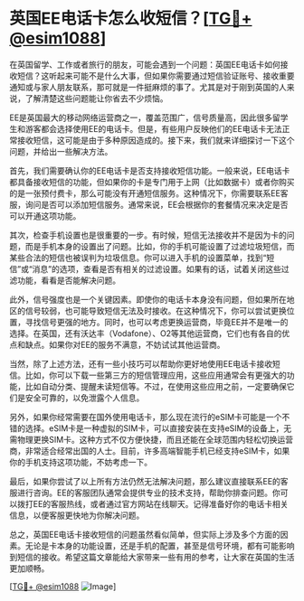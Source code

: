 # 英国EE电话卡怎么收短信？[[TG💪+ @esim1088](https://t.me/s/esim1088)]

在英国留学、工作或者旅行的朋友，可能会遇到一个问题：英国EE电话卡如何接收短信？这听起来可能不是什么大事，但如果你需要通过短信验证账号、接收重要通知或与家人朋友联系，那可就是一件挺麻烦的事了。尤其是对于刚到英国的人来说，了解清楚这些问题能让你省去不少烦恼。

EE是英国最大的移动网络运营商之一，覆盖范围广，信号质量高，因此很多留学生和游客都会选择使用EE的电话卡。但是，有些用户反映他们的EE电话卡无法正常接收短信，这可能是由于多种原因造成的。接下来，我们就来详细探讨一下这个问题，并给出一些解决方法。

首先，我们需要确认你的EE电话卡是否支持接收短信功能。一般来说，EE电话卡都具备接收短信的功能，但如果你的卡是专门用于上网（比如数据卡）或者你购买的是一张预付费卡，那么可能没有开通短信服务。这种情况下，你需要联系EE客服，询问是否可以添加短信服务。通常来说，EE会根据你的套餐情况来决定是否可以开通这项功能。

其次，检查手机设置也是很重要的一步。有时候，短信无法接收并不是因为卡的问题，而是手机本身的设置出了问题。比如，你的手机可能设置了过滤垃圾短信，而某些合法的短信也被误判为垃圾信息。你可以进入手机的设置菜单，找到“短信”或“消息”的选项，查看是否有相关的过滤设置。如果有的话，试着关闭这些过滤功能，看看是否能解决问题。

此外，信号强度也是一个关键因素。即使你的电话卡本身没有问题，但如果所在地区的信号较弱，也可能导致短信无法及时接收。在这种情况下，你可以尝试更换位置，寻找信号更强的地方。同时，也可以考虑更换运营商，毕竟EE并不是唯一的选择。在英国，还有沃达丰（Vodafone）、O2等其他运营商，它们也有各自的优点和缺点。如果你对EE的服务不满意，不妨试试其他运营商。

当然，除了上述方法，还有一些小技巧可以帮助你更好地使用EE电话卡接收短信。比如，你可以下载一些第三方的短信管理应用，这些应用通常会有更强大的功能，比如自动分类、提醒未读短信等。不过，在使用这些应用之前，一定要确保它们是安全可靠的，以免泄露个人信息。

另外，如果你经常需要在国外使用电话卡，那么现在流行的eSIM卡可能是一个不错的选择。eSIM卡是一种虚拟的SIM卡，可以直接安装在支持eSIM的设备上，无需物理更换SIM卡。这种方式不仅方便快捷，而且还能在全球范围内轻松切换运营商，非常适合经常出国的人士。目前，许多高端智能手机已经支持eSIM卡，如果你的手机支持这项功能，不妨考虑一下。

最后，如果你尝试了以上所有方法仍然无法解决问题，那么建议直接联系EE的客服进行咨询。EE的客服团队通常会提供专业的技术支持，帮助你排查问题。你可以拨打EE的客服热线，或者通过官方网站在线聊天。记得准备好你的电话卡相关信息，以便客服更快地为你解决问题。

总之，英国EE电话卡接收短信的问题虽然看似简单，但实际上涉及多个方面的因素。无论是卡本身的功能设置，还是手机的配置，甚至是信号环境，都有可能影响到短信的接收。希望这篇文章能给大家带来一些有用的参考，让大家在英国的生活更加顺畅。

[[TG💪+ @esim1088](https://t.me/s/esim1088) ![Image](https://i.postimg.cc/4NQfJmqS/Snipaste-2025-05-13-00-14-12.png)]